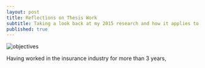 ```yaml
---
layout: post
title: Reflections on Thesis Work
subtitle: Taking a look back at my 2015 research and how it applies to today
published: true
---
```

![objectives]({{site.baseurl}}/img/thesi.jpg)

Having worked in the insurance industry for more than 3 years,
